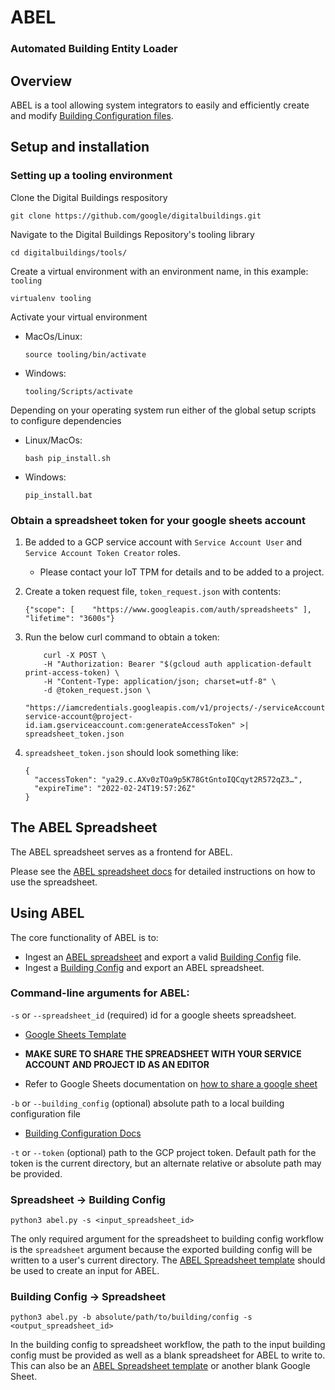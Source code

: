 # ABEL
### Automated Building Entity Loader

## Overview
ABEL is a tool allowing system integrators to easily and efficiently create and modify [Building Configuration files](../../ontology/docs/building_config.md).

## Setup and installation

### Setting up a tooling environment

Clone the Digital Buildings respository

  ```
  git clone https://github.com/google/digitalbuildings.git
  ```

Navigate to the Digital Buildings Repository's tooling library

  ```
  cd digitalbuildings/tools/
  ```

Create a virtual environment with an environment name, in this example: `tooling`

  ```
  virtualenv tooling
  ```

Activate your virtual environment

* MacOs/Linux:

  ```
  source tooling/bin/activate
  ```

* Windows:

  ```
  tooling/Scripts/activate
  ```

Depending on your operating system run either of the global setup scripts to configure dependencies

* Linux/MacOs:
  ```
  bash pip_install.sh
  ```

* Windows:

  ```
  pip_install.bat
  ```

### Obtain a spreadsheet token for your google sheets account

1. Be added to a GCP service account with `Service Account User` and `Service Account Token Creator` roles.

    * Please contact your IoT TPM for details and to be added to a project.

2. Create a token request file, `token_request.json` with contents:

    ```
    {"scope": [    "https://www.googleapis.com/auth/spreadsheets" ],  "lifetime": "3600s"}
    ```

3. Run the below curl command to obtain a token:

    ```
        curl -X POST \
        -H "Authorization: Bearer "$(gcloud auth application-default print-access-token) \
        -H "Content-Type: application/json; charset=utf-8" \
        -d @token_request.json \
        "https://iamcredentials.googleapis.com/v1/projects/-/serviceAccounts/your-service-account@project-id.iam.gserviceaccount.com:generateAccessToken" >| spreadsheet_token.json
    ```

4. `spreadsheet_token.json` should look something like:

    ```
    {
      "accessToken": "ya29.c.AXv0zTOa9p5K78GtGntoIQCqyt2R572qZ3…",
      "expireTime": "2022-02-24T19:57:26Z"
    }
    ```

## The ABEL Spreadsheet
The ABEL spreadsheet serves as a frontend for ABEL.

Please see the [ABEL spreadsheet docs](../../tools/abel/validators/README.md) for detailed instructions on how to use the spreadsheet.

## Using ABEL
The core functionality of ABEL is to:
* Ingest an [ABEL spreadsheet](https://docs.google.com/spreadsheets/d/1qKMlpJI5-_h_8innNniEkpatMBcRHSGekrRwTsPQ618/copy#gid=980240783) and export a valid [Building Config](../../ontology/docs/building_config.md) file.
* Ingest a [Building Config](../../ontology/docs/building_config.md) and export an ABEL spreadsheet.

### Command-line arguments for ABEL:
`-s` or `--spreadsheet_id` (required) id for a google sheets spreadsheet.
  * [Google Sheets Template](https://docs.google.com/spreadsheets/d/1qKMlpJI5-_h_8innNniEkpatMBcRHSGekrRwTsPQ618/copy#gid=980240783)

  * **MAKE SURE TO SHARE THE SPREADSHEET WITH YOUR SERVICE ACCOUNT AND PROJECT ID AS AN EDITOR**
  * Refer to Google Sheets documentation on [how to share a google sheet](https://support.google.com/docs/answer/9331169?hl=en#6.1)

`-b` or `--building_config` (optional) absolute path to a local building configuration file
  * [Building Configuration Docs](../../ontology/docs/building_config.md)

`-t` or `--token` (optional) path to the GCP project token. Default path for
  the token is the current directory, but an alternate relative or absolute path
  may be provided.
    
### Spreadsheet -> Building Config
```
python3 abel.py -s <input_spreadsheet_id>
```

The only required argument for the spreadsheet to building config workflow is
the `spreadsheet` argument because the exported building config will be written
to a user's current directory. The [ABEL Spreadsheet template](https://docs.google.com/spreadsheets/d/1tcLjFnHiXUT-xh5C1hRKiUVaUH_CzgSI8zFQ_B8q7vs/copy#gid=980240783) should be used to create an input for ABEL.

### Building Config -> Spreadsheet
```
python3 abel.py -b absolute/path/to/building/config -s <output_spreadsheet_id>
```

In the building config to spreadsheet workflow, the path to the input building
config must be provided as well as a blank spreadsheet for ABEL to write to.
This can also be an [ABEL Spreadsheet template](https://docs.google.com/spreadsheets/d/1tcLjFnHiXUT-xh5C1hRKiUVaUH_CzgSI8zFQ_B8q7vs/copy#gid=980240783) or another blank Google Sheet.
